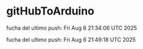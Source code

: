 # gitHubToArduino


fucha del ultimo push:  Fri Aug  8 21:34:06 UTC 2025


fucha del ultimo push:  Fri Aug  8 21:49:18 UTC 2025

